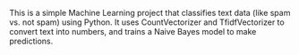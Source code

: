 This is a simple Machine Learning project that classifies text data (like spam vs. not spam) using Python. It uses CountVectorizer and TfidfVectorizer to convert text into numbers, and trains a Naive Bayes model to make predictions.